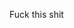 
Fuck this shit


<!---
MohamedGaber166204/MohamedGaber166204 is a ✨ special ✨ repository because its `README.md` (this file) appears on your GitHub profile.
You can click the Preview link to take a look at your changes.
--->
